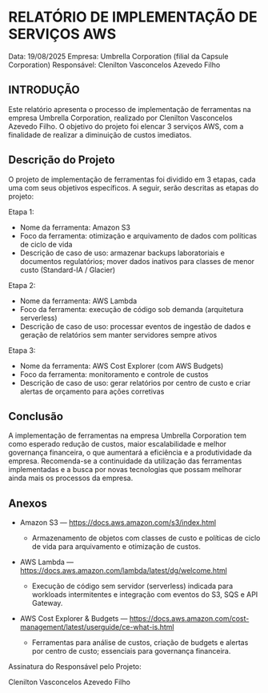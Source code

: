 # RELATÓRIO DE IMPLEMENTAÇÃO DE SERVIÇOS AWS

Data: 19/08/2025
Empresa: Umbrella Corporation (filial da Capsule Corporation)
Responsável: Clenilton Vasconcelos Azevedo Filho

## INTRODUÇÃO
Este relatório apresenta o processo de implementação de ferramentas na empresa Umbrella Corporation, realizado por Clenilton Vasconcelos Azevedo Filho. O objetivo do projeto foi elencar 3 serviços AWS, com a finalidade de realizar a diminuição de custos imediatos.

## Descrição do Projeto
O projeto de implementação de ferramentas foi dividido em 3 etapas, cada uma com seus objetivos específicos. A seguir, serão descritas as etapas do projeto:

Etapa 1:
- Nome da ferramenta: Amazon S3
- Foco da ferramenta: otimização e arquivamento de dados com políticas de ciclo de vida
- Descrição de caso de uso: armazenar backups laboratoriais e documentos regulatórios; mover dados inativos para classes de menor custo (Standard-IA / Glacier)

Etapa 2:
- Nome da ferramenta: AWS Lambda
- Foco da ferramenta: execução de código sob demanda (arquitetura serverless)
- Descrição de caso de uso: processar eventos de ingestão de dados e geração de relatórios sem manter servidores sempre ativos

Etapa 3:
- Nome da ferramenta: AWS Cost Explorer (com AWS Budgets)
- Foco da ferramenta: monitoramento e controle de custos
- Descrição de caso de uso: gerar relatórios por centro de custo e criar alertas de orçamento para ações corretivas

## Conclusão

A implementação de ferramentas na empresa Umbrella Corporation tem como esperado redução de custos, maior escalabilidade e melhor governança financeira, o que aumentará a eficiência e a produtividade da empresa. Recomenda-se a continuidade da utilização das ferramentas implementadas e a busca por novas tecnologias que possam melhorar ainda mais os processos da empresa.

## Anexos

- Amazon S3 — https://docs.aws.amazon.com/s3/index.html
	- Armazenamento de objetos com classes de custo e políticas de ciclo de vida para arquivamento e otimização de custos.

- AWS Lambda — https://docs.aws.amazon.com/lambda/latest/dg/welcome.html
	- Execução de código sem servidor (serverless) indicada para workloads intermitentes e integração com eventos do S3, SQS e API Gateway.

- AWS Cost Explorer & Budgets — https://docs.aws.amazon.com/cost-management/latest/userguide/ce-what-is.html
	- Ferramentas para análise de custos, criação de budgets e alertas por centro de custo; essenciais para governança financeira.

Assinatura do Responsável pelo Projeto:

Clenilton Vasconcelos Azevedo Filho